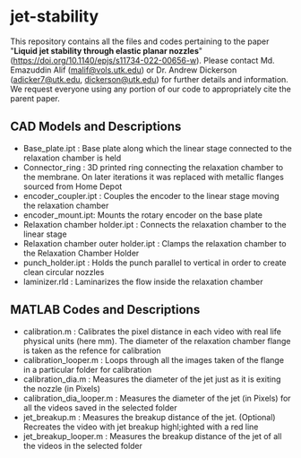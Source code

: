 # jet-stability
This repository contains all the files and codes pertaining to the paper "**Liquid jet stability through elastic planar nozzles**" (https://doi.org/10.1140/epjs/s11734-022-00656-w). Please contact Md. Emazuddin Alif (malif@vols.utk.edu) or Dr. Andrew Dickerson (adicker7@utk.edu, dickerson@utk.edu) for further details and information. We request everyone using any portion of our code to appropriately cite the parent paper.

## CAD Models and Descriptions
- Base_plate.ipt : Base plate along which the linear stage connected to the relaxation chamber is held
- Connector_ring : 3D printed ring connecting the relaxation chamber to the membrane. On later iterations it was replaced with metallic flanges sourced from Home Depot
- encoder_coupler.ipt : Couples the encoder to the linear stage moving the relaxation chamber
- encoder_mount.ipt: Mounts the rotary encoder on the base plate
- Relaxation chamber holder.ipt : Connects the relaxation chamber to the linear stage
- Relaxation chamber outer holder.ipt : Clamps the relaxation chamber to the Relaxation Chamber Holder
- punch_holder.ipt : Holds the punch parallel to vertical in order to create clean circular nozzles
- laminizer.rld : Laminarizes the flow inside the relaxation chamber

## MATLAB Codes and Descriptions
- calibration.m : Calibrates the pixel distance in each video with real life physical units (here mm). The diameter of the relaxation chamber flange is taken as the refence for calibration
- calibration_looper.m : Loops through all the images taken of the flange in a particular folder for calibration
- calibration_dia.m : Measures the diameter of the jet just as it is exiting the nozzle (in Pixels)
- calibration_dia_looper.m : Measures the diameter of the jet (in Pixels) for all the videos saved in the selected folder
- jet_breakup.m : Measures the breakup distance of the jet. (Optional) Recreates the video with jet breakup highl;ighted with a red line
- jet_breakup_looper.m : Measures the breakup distance of the jet of all the videos in the selected folder


